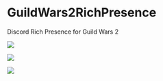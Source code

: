 # GuildWars2RichPresence
Discord Rich Presence for Guild Wars 2

![](https://yeleha.co/2KywbCw)  

![](https://yeleha.co/2wWDKAY)  

![](https://yeleha.co/2wSz130)  
